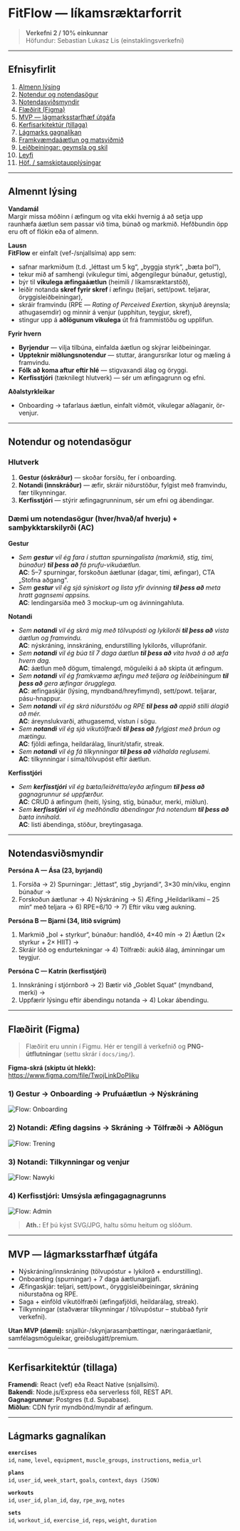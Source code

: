 # FitFlow — líkamsræktarforrit

> **Verkefni 2 / 10% einkunnar**  
> Höfundur: Sebastian Lukasz Lis (einstaklingsverkefni)

---

## Efnisyfirlit
1. [Almenn lýsing](#almennt-lýsing)
2. [Notendur og notendasögur](#notendur-og-notendasögur)
3. [Notendasviðsmyndir](#notendasviðsmyndir)
4. [Flæðirit (Figma)](#flæðirit-figma)
5. [MVP — lágmarksstarfhæf útgáfa](#mvp--lágmarksstarfhæf-útgáfa)
6. [Kerfisarkitektúr (tillaga)](#kerfisarkitektúr-tillaga)
7. [Lágmarks gagnalíkan](#lágmarks-gagnalíkan)
8. [Framkvæmdaáætlun og matsviðmið](#framkvæmdaáætlun-og-matsviðmið)
9. [Leiðbeiningar: geymsla og skil](#leiðbeiningar-geymsla-og-skil)
10. [Leyfi](#leyfi)
11. [Höf. / samskiptaupplýsingar](#höf--samskiptaupplýsingar)

---

## Almennt lýsing

**Vandamál**  
Margir missa móðinn í æfingum og vita ekki hvernig á að setja upp raunhæfa áætlun sem passar við tíma, búnað og markmið. Hefðbundin öpp eru oft of flókin eða of almenn.

**Lausn**  
**FitFlow** er einfalt (vef-/snjallsíma) app sem:
- safnar markmiðum (t.d. „léttast um 5 kg“, „byggja styrk“, „bæta þol“),
- tekur mið af samhengi (vikulegur tími, aðgengilegur búnaður, getustig),
- býr til **vikulega æfingaáætlun** (heimili / líkamsræktarstöð),
- leiðir notanda **skref fyrir skref** í æfingu (teljari, sett/powt. teljarar, öryggisleiðbeiningar),
- skráir framvindu (RPE — _Rating of Perceived Exertion_, skynjuð áreynsla; athugasemdir) og minnir á venjur (upphitun, teygjur, skref),
- stingur upp á **aðlögunum vikulega** út frá frammistöðu og upplifun.

**Fyrir hvern**
- **Byrjendur** — vilja tilbúna, einfalda áætlun og skýrar leiðbeiningar.  
- **Uppteknir miðlungsnotendur** — stuttar, árangursríkar lotur og mæling á framvindu.  
- **Fólk að koma aftur eftir hlé** — stigvaxandi álag og öryggi.  
- **Kerfisstjóri** (tæknilegt hlutverk) — sér um æfingagrunn og efni.

**Aðalstyrkleikar**
- Onboarding → tafarlaus áætlun, einfalt viðmót, vikulegar aðlaganir, ör-venjur.

---

## Notendur og notendasögur

### Hlutverk
1. **Gestur (óskráður)** — skoðar forsíðu, fer í onboarding.  
2. **Notandi (innskráður)** — æfir, skráir niðurstöður, fylgist með framvindu, fær tilkynningar.  
3. **Kerfisstjóri** — stýrir æfingagrunninum, sér um efni og ábendingar.

### Dæmi um notendasögur (hver/hvað/af hverju) + samþykktarskilyrði (AC)

**Gestur**
- _Sem **gestur** vil ég fara í stuttan spurningalista (markmið, stig, tími, búnaður) **til þess að** fá prufu-vikuáætlun._  
  **AC**: 5–7 spurningar, forskoðun áætlunar (dagar, tími, æfingar), CTA „Stofna aðgang“.
- _Sem **gestur** vil ég sjá sýniskort og lista yfir ávinning **til þess að** meta hratt gagnsemi appsins._  
  **AC**: lendingarsíða með 3 mockup-um og ávinningahluta.

**Notandi**
- _Sem **notandi** vil ég skrá mig með tölvupósti og lykilorði **til þess að** vista áætlun og framvindu._  
  **AC**: nýskráning, innskráning, endurstilling lykilorðs, villuprófanir.
- _Sem **notandi** vil ég búa til 7 daga áætlun **til þess að** vita hvað á að æfa hvern dag._  
  **AC**: áætlun með dögum, tímalengd, möguleiki á að skipta út æfingum.
- _Sem **notandi** vil ég framkvæma æfingu með teljara og leiðbeiningum **til þess að** gera æfingar örugglega._  
  **AC**: æfingaskjár (lýsing, myndband/hreyfimynd), sett/powt. teljarar, pásu-hnappur.
- _Sem **notandi** vil ég skrá niðurstöðu og RPE **til þess að** appið stilli álagið að mér._  
  **AC**: áreynslukvarði, athugasemd, vistun í sögu.
- _Sem **notandi** vil ég sjá vikutölfræði **til þess að** fylgjast með þróun og mætingu._  
  **AC**: fjöldi æfinga, heildarálag, línurit/stafir, streak.
- _Sem **notandi** vil ég fá tilkynningar **til þess að** viðhalda reglusemi._  
  **AC**: tilkynningar í síma/tölvupóst eftir áætlun.

**Kerfisstjóri**
- _Sem **kerfisstjóri** vil ég bæta/leiðrétta/eyða æfingum **til þess að** gagnagrunnur sé uppfærður._  
  **AC**: CRUD á æfingum (heiti, lýsing, stig, búnaður, merki, miðlun).
- _Sem **kerfisstjóri** vil ég meðhöndla ábendingar frá notendum **til þess að** bæta innihald._  
  **AC**: listi ábendinga, stöður, breytingasaga.

---

## Notendasviðsmyndir

**Persóna A — Ása (23, byrjandi)**  
1) Forsíða → 2) Spurningar: „léttast“, stig „byrjandi“, 3×30 mín/viku, enginn búnaður →  
3) Forskoðun áætlunar → 4) Nýskráning → 5) Æfing „Heildarlíkami – 25 mín“ með teljara → 6) RPE=6/10 → 7) Eftir viku væg aukning.

**Persóna B — Bjarni (34, lítið svigrúm)**  
1) Markmið „þol + styrkur“, búnaður: handlóð, 4×40 mín → 2) Áætlun (2× styrkur + 2× HIIT) →  
3) Skráir lóð og endurtekningar → 4) Tölfræði: aukið álag, áminningar um teygjur.

**Persóna C — Katrín (kerfisstjóri)**  
1) Innskráning í stjórnborð → 2) Bætir við „Goblet Squat“ (myndband, merki) →  
3) Uppfærir lýsingu eftir ábendingu notanda → 4) Lokar ábendingu.

---

## Flæðirit (Figma)

> Flæðirit eru unnin í Figmu. Hér er tengill á verkefnið og **PNG-útflutningar** (settu skrár í `docs/img/`).

**Figma-skrá (skiptu út hlekk):**  
https://www.figma.com/file/TwojLinkDoPliku

### 1) Gestur → Onboarding → Prufuáætlun → Nýskráning
![Flow: Onboarding](docs/img/flow-onboarding.png)

### 2) Notandi: Æfing dagsins → Skráning → Tölfræði → Aðlögun
![Flow: Trening](docs/img/flow-trening.png)

### 3) Notandi: Tilkynningar og venjur
![Flow: Nawyki](docs/img/flow-nawyki.png)

### 4) Kerfisstjóri: Umsýsla æfingagagnagrunns
![Flow: Admin](docs/img/flow-admin.png)

> **Ath.:** Ef þú kýst SVG/JPG, haltu sömu heitum og slóðum.

---

## MVP — lágmarksstarfhæf útgáfa
- Nýskráning/innskráning (tölvupóstur + lykilorð + endurstilling).
- Onboarding (spurningar) + 7 daga áætlunargjafi.
- Æfingaskjár: teljari, sett/powt., öryggisleiðbeiningar, skráning niðurstaðna og RPE.
- Saga + einföld vikutölfræði (æfingafjöldi, heildarálag, streak).
- Tilkynningar (staðværar tilkynningar / tölvupóstur – stubbað fyrir verkefni).

**Utan MVP (dæmi):** snjallúr-/skynjarasamþættingar, næringaráætlanir, samfélagsmöguleikar, greiðslugátt/premium.

---

## Kerfisarkitektúr (tillaga)

**Framendi**: React (vef) eða React Native (snjallsími).  
**Bakendi**: Node.js/Express eða serverless föll, REST API.  
**Gagnagrunnur**: Postgres (t.d. Supabase).  
**Miðlun**: CDN fyrir myndbönd/myndir af æfingum.

---

## Lágmarks gagnalíkan

**`exercises`**  
`id`, `name`, `level`, `equipment`, `muscle_groups`, `instructions`, `media_url`

**`plans`**  
`id`, `user_id`, `week_start`, `goals`, `context`, `days (JSON)`

**`workouts`**  
`id`, `user_id`, `plan_id`, `day`, `rpe_avg`, `notes`

**`sets`**  
`id`, `workout_id`, `exercise_id`, `reps`, `weight`, `duration`
